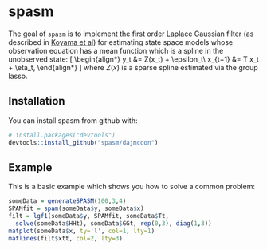 # spasm

The goal of `spasm` is to implement the first order Laplace Gaussian filter (as described in [Koyama et al](http://dx.doi.org/10.1198/jasa.2009.tm08326)) for estimating state space models whose observation equation has a mean function which is a spline in the unobserved state:
\[
\begin{align*}
y_t &= Z(x_t) + \epsilon_t\\
x_{t+1} &= T x_t + \eta_t,
\end{align*}
\]
where $Z(x)$ is a sparse spline estimated via the group lasso.

## Installation

You can install spasm from github with:

```R
# install.packages("devtools")
devtools::install_github("spasm/dajmcdon")
```

## Example

This is a basic example which shows you how to solve a common problem:

```R
someData = generateSPASM(100,3,4)
SPAMfit = spam(someData$y, someData$x)
filt = lgf1(someData$y, SPAMfit, someData$Tt,
  solve(someData$HHt), someData$GGt, rep(0,3), diag(1,3))
matplot(someData$x, ty='l', col=1, lty=1)
matlines(filt$xtt, col=2, lty=3)
```
